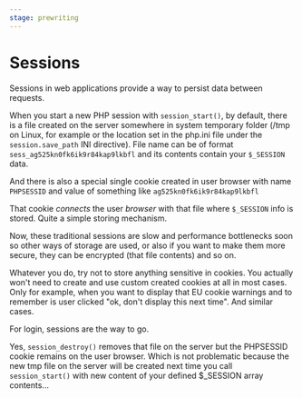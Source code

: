 ```yaml
---
stage: prewriting
---
```


# Sessions

Sessions in web applications provide a way to persist data between requests.

When you start a new PHP session with `session_start()`, by default, there is a
file created on the server somewhere in system temporary folder (/tmp on Linux,
for example or the location set in the php.ini file under the `session.save_path`
INI directive). File name can be of format `sess_ag525kn0fk6ik9r84kap9lkbfl` and
its contents contain your `$_SESSION` data.

And there is also a special single cookie created in user browser with name
`PHPSESSID` and value of something like `ag525kn0fk6ik9r84kap9lkbfl`

That cookie *connects* the user *browser* with that file where `$_SESSION` info
is stored. Quite a simple storing mechanism.

Now, these traditional sessions are slow and performance bottlenecks soon so other
ways of storage are used, or also if you want to make them more secure, they can
be encrypted (that file contents) and so on.

Whatever you do, try not to store anything sensitive in cookies. You actually
won't need to create and use custom created cookies at all in most cases. Only
for example, when you want to display that EU cookie warnings and to remember is
user clicked "ok, don't display this next time". And similar cases.

For login, sessions are the way to go.

Yes, `session_destroy()` removes that file on the server but the PHPSESSID cookie
remains on the user browser. Which is not problematic because the new tmp file on
the server will be created next time you call `session_start()` with new content
of your defined $_SESSION array contents...

